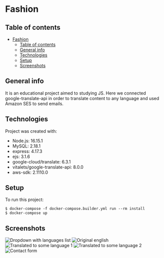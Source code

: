 # Fashion

## Table of contents
- [Fashion](#fashion)
  - [Table of contents](#table-of-contents)
  - [General info](#general-info)
  - [Technologies](#technologies)
  - [Setup](#setup)
  - [Screenshots](#screenshots)

## General info
It is an educational project aimed to studying JS. Here we connected google-translate-api in order to translate content to any language and used Amazon SES to send emails.   
	
## Technologies
Project was created with:
* Node.js: 16.15.1
* MySQL: 2.18.1
* express: 4.17.3
* ejs: 3.1.6
* google-cloud/translate: 6.3.1
* vitalets/google-translate-api: 8.0.0
* aws-sdk: 2.1110.0
	
## Setup
To run this project:

```
$ docker-compose -f docker-compose.builder.yml run --rm install
$ docker-compose up
```
## Screenshots
![Dropdown with languages list](./screenshots/dropdown_lang_list.png)
![Original english](./screenshots/original_eng.png)
![Translated to some language 1](./screenshots/translated_to_lang1.png)
![Translated to some language 2](./screenshots/translated_to_lang2.png)
![Contact form](./screenshots/dropdown_lang_list.png)
